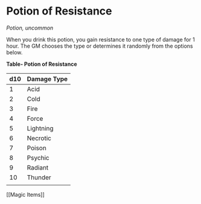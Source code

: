 # Potion of Resistance

*Potion, uncommon*

When you drink this potion, you gain resistance to one type of damage for 1 hour. The GM chooses the type or determines it randomly from the options below.

**Table- Potion of Resistance**

| d10 | Damage Type |
|-----|-------------|
| 1   | Acid        |
| 2   | Cold        |
| 3   | Fire        |
| 4   | Force       |
| 5   | Lightning   |
| 6   | Necrotic    |
| 7   | Poison      |
| 8   | Psychic     |
| 9   | Radiant     |
| 10  | Thunder     |
|     |             |


[[Magic Items]]
